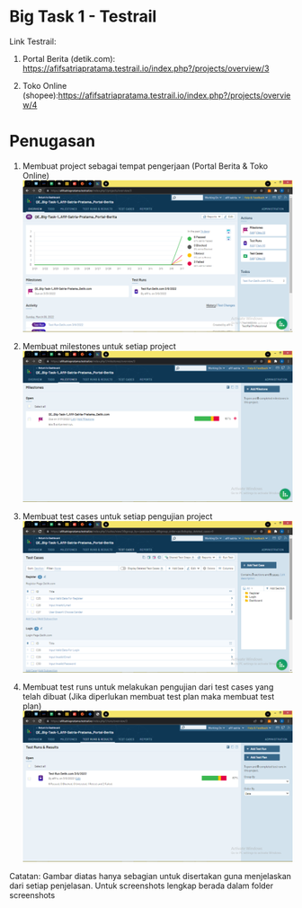 # Big Task 1 - Testrail
Link Testrail: 
1. Portal Berita (detik.com): https://afifsatriapratama.testrail.io/index.php?/projects/overview/3

2. Toko Online (shopee):https://afifsatriapratama.testrail.io/index.php?/projects/overview/4

# Penugasan
1. Membuat project sebagai tempat pengerjaan (Portal Berita & Toko Online)
![project](./screenshots/portal_berita/project.png)

2. Membuat milestones untuk setiap project
![milestones](./screenshots/portal_berita/milestones.png)

3. Membuat test cases untuk setiap pengujian project
![test_case](./screenshots/portal_berita/test_case.png)

4. Membuat test runs untuk melakukan pengujian dari test cases yang telah dibuat (Jika diperlukan membuat test plan maka membuat test plan)
![test_runs](./screenshots/portal_berita/test_runs.png)

Catatan:
Gambar diatas hanya sebagian untuk disertakan guna menjelaskan dari setiap penjelasan. Untuk screenshots lengkap berada dalam folder screenshots
